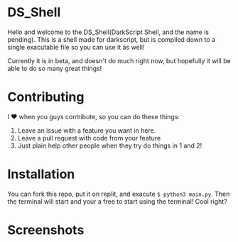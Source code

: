# DS_Shell

Hello and welcome to the DS_Shell(DarkScript Shell, and the name is pending). This is a shell made for darkscript, but is compiled down to a single exacutable file so you can use it as well! 

Currently it is in beta, and doesn't do much right now, but hopefully it will be able to do so many great things!

# Contributing

I ❤️ when you guys contribute, so you can do these things:

1. Leave an issue with a feature you want in here.
2. Leave a pull request with code from your feature
3. Just plain help other people when they try do things in 1 and 2!

# Installation

You can fork this repo, put it on replit, and exacute `$ python3 main.py`. Then the terminal will start and your a free to start using the terminal! Cool right?

# Screenshots

